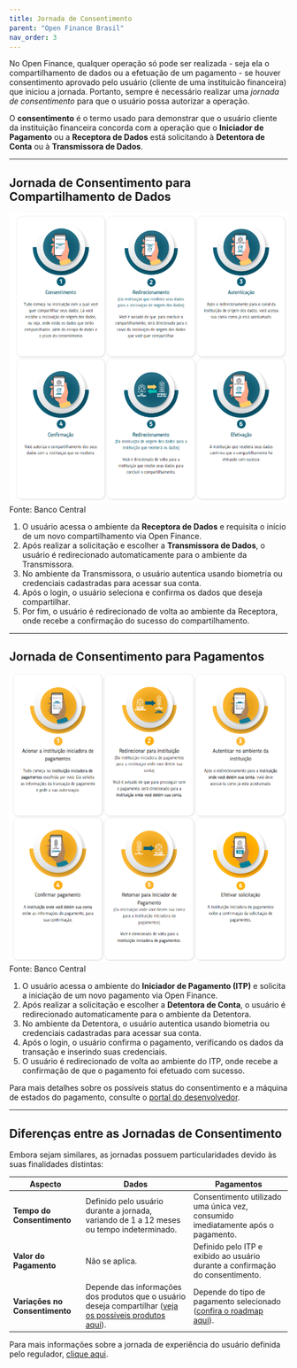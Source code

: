 ```yaml
---
title: Jornada de Consentimento
parent: "Open Finance Brasil"
nav_order: 3
---
```

No Open Finance, qualquer operação só pode ser realizada - seja ela o compartilhamento de dados ou a efetuação de um pagamento - se houver consentimento aprovado pelo usuário (cliente de uma instituicão financeira) que iniciou a jornada. Portanto, sempre é necessário realizar uma *jornada de consentimento* para que o usuário possa autorizar a operação.

O **consentimento** é o termo usado para demonstrar que o usuário cliente da instituição financeira concorda com a operação que o **Iniciador de Pagamento** ou a **Receptora de Dados** está solicitando à **Detentora de Conta** ou à **Transmissora de Dados**.

---

## Jornada de Consentimento para Compartilhamento de Dados

![Jornada de dados](./images/jornada_dados.png)  
Fonte: Banco Central

1. O usuário acessa o ambiente da **Receptora de Dados** e requisita o início de um novo compartilhamento via Open Finance.
2. Após realizar a solicitação e escolher a **Transmissora de Dados**, o usuário é redirecionado automaticamente para o ambiente da Transmissora.
3. No ambiente da Transmissora, o usuário autentica usando biometria ou credenciais cadastradas para acessar sua conta.
4. Após o login, o usuário seleciona e confirma os dados que deseja compartilhar.
5. Por fim, o usuário é redirecionado de volta ao ambiente da Receptora, onde recebe a confirmação do sucesso do compartilhamento.

---

## Jornada de Consentimento para Pagamentos

![Jornada de dados](./images/jornada_pgtos.png)
Fonte: Banco Central

1. O usuário acessa o ambiente do **Iniciador de Pagamento (ITP)** e solicita a iniciação de um novo pagamento via Open Finance.
2. Após realizar a solicitação e escolher a **Detentora de Conta**, o usuário é redirecionado automaticamente para o ambiente da Detentora.
3. No ambiente da Detentora, o usuário autentica usando biometria ou credenciais cadastradas para acessar sua conta.
4. Após o login, o usuário confirma o pagamento, verificando os dados da transação e inserindo suas credenciais.
5. O usuário é redirecionado de volta ao ambiente do ITP, onde recebe a confirmação de que o pagamento foi efetuado com sucesso.

Para mais detalhes sobre os possíveis status do consentimento e a máquina de estados do pagamento, consulte o [portal do desenvolvedor](https://openfinancebrasil.atlassian.net/wiki/spaces/OF/pages/347078805/M+quina+de+Estados+-+v4.0.0+-+SV+Pagamentos).

---

## Diferenças entre as Jornadas de Consentimento

Embora sejam similares, as jornadas possuem particularidades devido às suas finalidades distintas:

| **Aspecto**            | **Dados**                                                                                     | **Pagamentos**                                                                        |
|-------------------------|-----------------------------------------------------------------------------------------------|---------------------------------------------------------------------------------------|
| **Tempo do Consentimento** | Definido pelo usuário durante a jornada, variando de 1 a 12 meses ou tempo indeterminado.    | Consentimento utilizado uma única vez, consumido imediatamente após o pagamento.      |
| **Valor do Pagamento**    | Não se aplica.                                                                              | Definido pelo ITP e exibido ao usuário durante a confirmação do consentimento.        |
| **Variações no Consentimento** | Depende das informações dos produtos que o usuário deseja compartilhar ([veja os possíveis produtos aqui](https://opussoftware.atlassian.net/wiki/spaces/DO/pages/582778881/Perfil+Transmissora+de+Dados#Dados-compartilhados)). | Depende do tipo de pagamento selecionado ([confira o roadmap aqui](https://opussoftware.atlassian.net/wiki/spaces/DO/pages/580517894/Perfil+Detentor+de+Conta#Roadmap-regulat%C3%B3rio)).              |

Para mais informações sobre a jornada de experiência do usuário definida pelo regulador, [clique aqui](https://openfinancebrasil.atlassian.net/wiki/spaces/OF/pages/17378535/Guia+de+Experi+ncia+do+Usu+rio).
